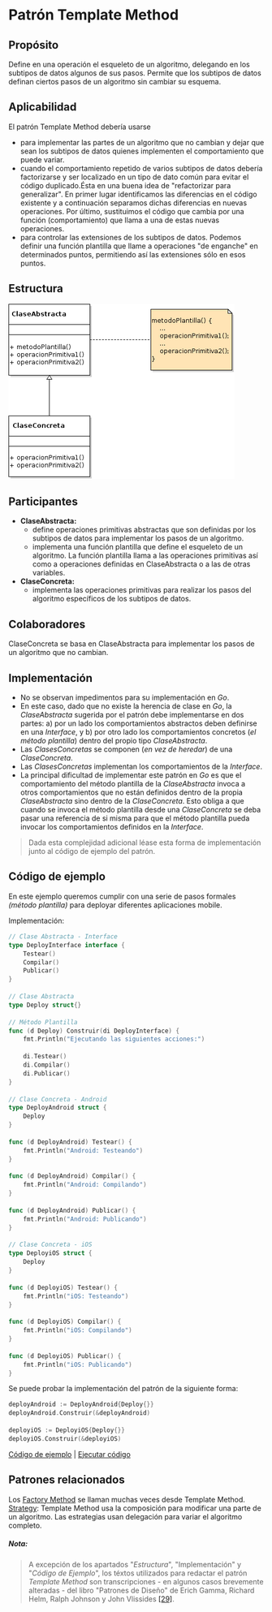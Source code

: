 # Patrón Template Method

## Propósito

Define en una operación el esqueleto de un algoritmo, delegando en los subtipos de datos algunos de sus pasos. Permite que los subtipos de datos definan ciertos pasos de un algoritmo sin cambiar su esquema.

## Aplicabilidad

El patrón Template Method debería usarse

* para implementar las partes de un algoritmo que no cambian y dejar que sean los subtipos de datos quienes implementen el comportamiento que puede variar.
* cuando el comportamiento repetido de varios subtipos de datos debería factorizarse y ser localizado en un tipo de dato común para evitar el código duplicado.Ésta en una buena idea de "refactorizar para generalizar". En primer lugar identificamos las diferencias en el código existente y a continuación separamos dichas diferencias en nuevas operaciones. Por último, sustituimos el código que cambia por una función (comportamiento)  que llama a una de estas nuevas operaciones.
* para controlar las extensiones de los subtipos de datos. Podemos definir una función plantilla que llame a operaciones "de enganche" en determinados puntos, permitiendo así las extensiones sólo en esos puntos.

## Estructura

![](/assets/uml/templatemethod.png)

## Participantes

* **ClaseAbstracta:**
  * define operaciones primitivas abstractas que son definidas por los subtipos de datos para implementar los pasos de un algoritmo.
  * implementa una función plantilla que define el esqueleto de un algoritmo. La función plantilla llama a las operaciones primitivas así como a operaciones definidas en ClaseAbstracta o a las de otras variables.
* **ClaseConcreta:**
  * implementa las operaciones primitivas para realizar los pasos del algoritmo específicos de los subtipos de datos.

## Colaboradores

ClaseConcreta se basa en ClaseAbstracta para implementar los pasos de un algoritmo que no cambian.

## Implementación

- No se observan impedimentos para su implementación en _Go_.
- En este caso, dado que no existe la herencia de clase en _Go_, la _ClaseAbstracta_ sugerida por el patrón debe implementarse en dos partes: a) por un lado los comportamientos abstractos deben definirse en una _Interface_, y b) por otro lado los comportamientos concretos (_el método plantilla_) dentro del propio tipo _ClaseAbstracta_.
- Las _ClasesConcretas_ se componen (_en vez de heredar_) de una _ClaseConcreta_.
- Las _ClasesConcretas_ implementan los comportamientos de la _Interface_.
- La principal dificultad de implementar este patrón en _Go_ es que el comportamiento del método plantilla de la _ClaseAbstracta_ invoca a otros comportamientos que no están definidos dentro de la propia _ClaseAbstracta_ sino dentro de la _ClaseConcreta_. Esto obliga a que cuando se invoca el método plantilla desde una _ClaseConcreta_ se deba pasar una referencia de si misma para que el método plantilla pueda invocar los comportamientos definidos en la _Interface_.

> Dada esta complejidad adicional léase esta forma de implementación junto al código de ejemplo del patrón.

## Código de ejemplo

En este ejemplo queremos cumplir con una serie de pasos formales _(método plantilla)_ para deployar diferentes aplicaciones mobile.

Implementación:

```go
// Clase Abstracta - Interface
type DeployInterface interface {
    Testear()
    Compilar()
    Publicar()
}

// Clase Abstracta
type Deploy struct{}

// Método Plantilla
func (d Deploy) Construir(di DeployInterface) {
    fmt.Println("Ejecutando las siguientes acciones:")

    di.Testear()
    di.Compilar()
    di.Publicar()
}

// Clase Concreta - Android
type DeployAndroid struct {
    Deploy
}

func (d DeployAndroid) Testear() {
    fmt.Println("Android: Testeando")
}

func (d DeployAndroid) Compilar() {
    fmt.Println("Android: Compilando")
}

func (d DeployAndroid) Publicar() {
    fmt.Println("Android: Publicando")
}

// Clase Concreta - iOS
type DeployiOS struct {
    Deploy
}

func (d DeployiOS) Testear() {
    fmt.Println("iOS: Testeando")
}

func (d DeployiOS) Compilar() {
    fmt.Println("iOS: Compilando")
}

func (d DeployiOS) Publicar() {
    fmt.Println("iOS: Publicando")
}
```

Se puede probar la implementación del patrón de la siguiente forma:

```go
deployAndroid := DeployAndroid{Deploy{}}
deployAndroid.Construir(&deployAndroid)

deployiOS := DeployiOS{Deploy{}}
deployiOS.Construir(&deployiOS)
```

[Código de ejemplo](https://github.com/danielspk/designpatternsingo/tree/master/patrones/comportamiento/templatemethod) | [Ejecutar código](https://play.golang.org/p/1J-MIDMaXi5)

## Patrones relacionados

Los [Factory Method](/patrones/creacionales/factorymethod.md) se llaman muchas veces desde Template Method.
[Strategy](/patrones/comportamiento/strategy.md): Template Method usa la composición para modificar una parte de un algoritmo. Las estrategias usan delegación para variar el algoritmo completo.

##### Nota:
> A excepción de los apartados "_Estructura_", "Implementación" y "_Código de Ejemplo_", los téxtos utilizados para redactar el patrón _Template Method_ son transcripciones - en algunos casos brevemente alteradas - del libro "Patrones de Diseño" de Erich Gamma, Richard Helm, Ralph Johnson y John Vlissides [\[29\]](/recursos.md).
